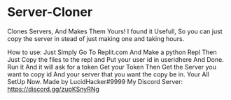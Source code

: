 # Server-Cloner
Clones Servers, And Makes Them Yours!
I found it Usefull, So you can just copy the server in stead of just making one and taking hours.

How to use: 
Just Simply Go To Replit.com And Make a python Repl Then Just Copy the files to the repl and Put your user id in useridhere And Done. 
Run it And it will ask for a token Get your Token Then Get the Server you want to copy id And your server that you want the copy be in. 
Your All SetUp Now.
Made by LucidHacker#9999 
My Discord Server: https://discord.gg/zupKSnyRNg
